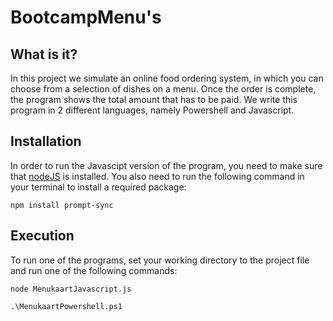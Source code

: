 # BootcampMenu's

## What is it?
In this project we simulate an online food ordering system, in which you can choose from a selection of dishes on a menu. Once the order is complete, the program shows the total amount that has to be paid.
We write this program in 2 different languages, namely Powershell and Javascript.

## Installation
In order to run the Javascipt version of the program, you need to make sure that [nodeJS](https://nodejs.org/en/) is installed.
You also need to run the following command in your terminal to install a required package:
```
npm install prompt-sync
```
## Execution
To run one of the programs, set your working directory to the project file and run one of the following commands:
```
node MenukaartJavascript.js
```
```
.\MenukaartPowershell.ps1
```
 
